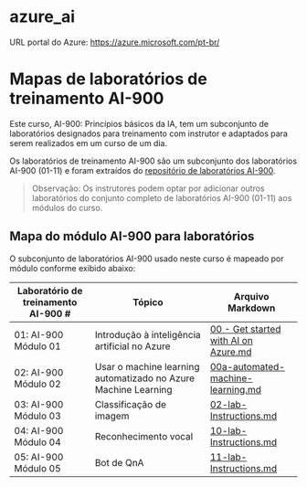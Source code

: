 # azure_ai


URL portal do Azure: https://azure.microsoft.com/pt-br/


# Mapas de laboratórios de treinamento AI-900

Este curso, AI-900: Princípios básicos da IA, tem um subconjunto de laboratórios designados para treinamento com instrutor e adaptados para serem realizados em um curso de um dia.

Os laboratórios de treinamento AI-900 são um subconjunto dos laboratórios AI-900 (01-11) e foram extraídos do [repositório de laboratórios AI-900](https://github.com/MicrosoftLearning/AI-900BR-Microsoft-Azure-AI-Fundamentals).

> Observação: Os instrutores podem optar por adicionar outros laboratórios do conjunto completo de laboratórios AI-900 (01-11) aos módulos do curso.

## Mapa do módulo AI-900 para laboratórios

O subconjunto de laboratórios AI-900 usado neste curso é mapeado por módulo conforme exibido abaixo: 

| Laboratório de treinamento AI-900 # | Tópico | Arquivo Markdown |
| --- | --- | --- |
| 01: AI-900 Módulo 01 | Introdução à inteligência artificial no Azure | [00 - Get started with AI on Azure.md](https://github.com/MicrosoftLearning/AI-900BR-Microsoft-Azure-AI-Fundamentals/blob/master/Instructions/00%20-%20Get%20started%20with%20AI%20on%20Azure.md) |
| 02: AI-900 Módulo 02 | Usar o machine learning automatizado no Azure Machine Learning | [00a-automated-machine-learning.md](https://github.com/MicrosoftLearning/AI-900BR-Microsoft-Azure-AI-Fundamentals/blob/master/Instructions/00a-automated-machine-learning.md) |
| 03: AI-900 Módulo 03 | Classificação de imagem  | [02-lab-Instructions.md](https://github.com/MicrosoftLearning/AI-900BR-Microsoft-Azure-AI-Fundamentals/blob/master/Instructions/02-lab-Instructions.md) |
| 04: AI-900 Módulo 04 | Reconhecimento vocal | [10-lab-Instructions.md](https://github.com/MicrosoftLearning/AI-900BR-Microsoft-Azure-AI-Fundamentals/blob/master/Instructions/10-lab-Instructions.md) |
| 05: AI-900 Módulo 05 | Bot de QnA | [11-lab-Instructions.md](https://github.com/MicrosoftLearning/AI-900BR-Microsoft-Azure-AI-Fundamentals/blob/master/Instructions/11-lab-Instructions.md) |
